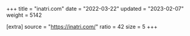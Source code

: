 +++
title = "inatri.com"
date = "2022-03-22"
updated = "2023-02-07"
weight = 5142

[extra]
source = "https://inatri.com/"
ratio = 42
size = 5
+++

